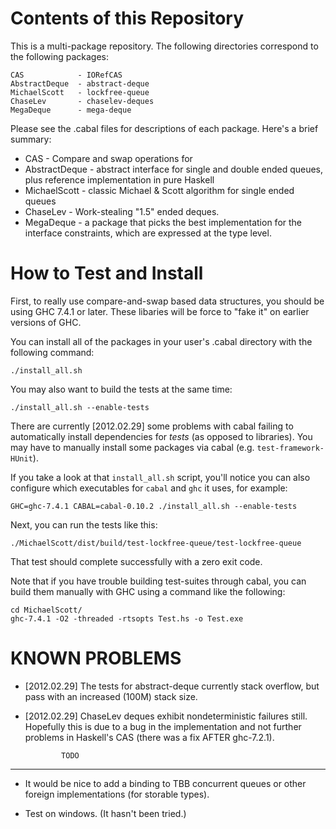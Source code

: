 
Contents of this Repository
================================================================================

This is a multi-package repository.  The following directories
correspond to the following packages:

    CAS            - IORefCAS
    AbstractDeque  - abstract-deque
    MichaelScott   - lockfree-queue
    ChaseLev       - chaselev-deques
    MegaDeque      - mega-deque

Please see the .cabal files for descriptions of each package.  Here's
a brief summary:

  * CAS - Compare and swap operations for 
  * AbstractDeque - abstract interface for single and double ended
    queues, plus reference implementation in pure Haskell
  * MichaelScott - classic Michael & Scott algorithm for single ended
    queues
  * ChaseLev - Work-stealing "1.5" ended deques.
  * MegaDeque - a package that picks the best implementation for the
    interface constraints, which are expressed at the type level.
  

How to Test and Install
================================================================================

First, to really use compare-and-swap based data structures, you
should be using GHC 7.4.1 or later.  These libaries will be force to
"fake it" on earlier versions of GHC.

You can install all of the packages in your user's .cabal directory
with the following command:

    ./install_all.sh

You may also want to build the tests at the same time:

    ./install_all.sh --enable-tests

There are currently [2012.02.29] some problems with cabal failing to
automatically install dependencies for *tests* (as opposed to
libraries).  You may have to manually install some packages via cabal
(e.g. `test-framework-HUnit`).

If you take a look at that `install_all.sh` script, you'll notice you
can also configure which executables for `cabal` and `ghc` it uses,
for example:

    GHC=ghc-7.4.1 CABAL=cabal-0.10.2 ./install_all.sh --enable-tests
    
Next, you can run the tests like this:

    ./MichaelScott/dist/build/test-lockfree-queue/test-lockfree-queue

That test should complete successfully with a zero exit code.

Note that if you have trouble building test-suites through cabal, you
can build them manually with GHC using a command like the following:

    cd MichaelScott/
    ghc-7.4.1 -O2 -threaded -rtsopts Test.hs -o Test.exe

KNOWN PROBLEMS
================================================================================

  * [2012.02.29] The tests for abstract-deque currently stack overflow, but pass
    with an increased (100M) stack size.
  
  * [2012.02.29] ChaseLev deques exhibit nondeterministic failures
    still.  Hopefully this is due to a bug in the implementation and
    not further problems in Haskell's CAS (there was a fix AFTER
    ghc-7.2.1).
  

                TODO
----------------------------------------

 * It would be nice to add a binding to TBB concurrent queues or other
   foreign implementations (for storable types).

 * Test on windows.  (It hasn't been tried.)
